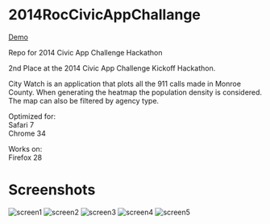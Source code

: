 2014RocCivicAppChallange
========================

[Demo](http://gearchicken.com/civicapp/)

Repo for 2014 Civic App Challenge Hackathon

2nd Place at the 2014 Civic App Challenge Kickoff Hackathon.

City Watch is an application that plots all the 911 calls made in Monroe County. When generating the heatmap the population density is considered. The map can also be filtered by agency type.

Optimized for:<br />
Safari 7<br />
Chrome 34

Works on:<br />
Firefox 28

Screenshots
====
![screen1](https://raw.githubusercontent.com/nokeeo/CityWatch/master/screenshots/screen1.png)
![screen2](https://raw.githubusercontent.com/nokeeo/CityWatch/master/screenshots/screen2.png)
![screen3](https://raw.githubusercontent.com/nokeeo/CityWatch/master/screenshots/screen3.png)
![screen4](https://raw.githubusercontent.com/nokeeo/CityWatch/master/screenshots/screen4.png)
![screen5](https://raw.githubusercontent.com/nokeeo/CityWatch/master/screenshots/screen5.png)
